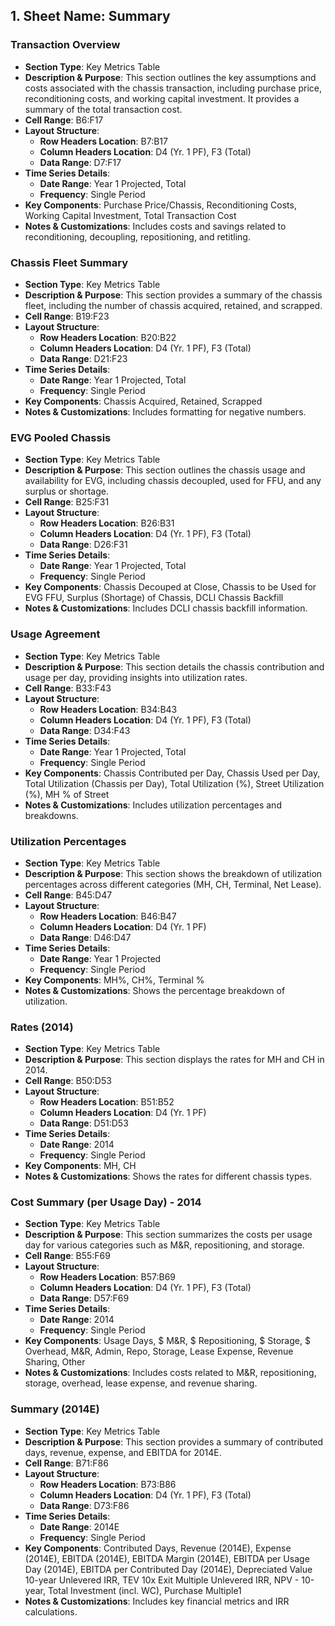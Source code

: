 ## 1. **Sheet Name**: Summary

### Transaction Overview
- **Section Type**: Key Metrics Table
- **Description & Purpose**: This section outlines the key assumptions and costs associated with the chassis transaction, including purchase price, reconditioning costs, and working capital investment. It provides a summary of the total transaction cost.
- **Cell Range**: B6:F17
- **Layout Structure**:
    - **Row Headers Location**: B7:B17
    - **Column Headers Location**: D4 (Yr. 1 PF), F3 (Total)
    - **Data Range**: D7:F17
- **Time Series Details**:
    - **Date Range**: Year 1 Projected, Total
    - **Frequency**: Single Period
- **Key Components**: Purchase Price/Chassis, Reconditioning Costs, Working Capital Investment, Total Transaction Cost
- **Notes & Customizations**: Includes costs and savings related to reconditioning, decoupling, repositioning, and retitling.

### Chassis Fleet Summary
- **Section Type**: Key Metrics Table
- **Description & Purpose**: This section provides a summary of the chassis fleet, including the number of chassis acquired, retained, and scrapped.
- **Cell Range**: B19:F23
- **Layout Structure**:
    - **Row Headers Location**: B20:B22
    - **Column Headers Location**: D4 (Yr. 1 PF), F3 (Total)
    - **Data Range**: D21:F23
- **Time Series Details**:
    - **Date Range**: Year 1 Projected, Total
    - **Frequency**: Single Period
- **Key Components**: Chassis Acquired, Retained, Scrapped
- **Notes & Customizations**: Includes formatting for negative numbers.

### EVG Pooled Chassis
- **Section Type**: Key Metrics Table
- **Description & Purpose**: This section outlines the chassis usage and availability for EVG, including chassis decoupled, used for FFU, and any surplus or shortage.
- **Cell Range**: B25:F31
- **Layout Structure**:
    - **Row Headers Location**: B26:B31
    - **Column Headers Location**: D4 (Yr. 1 PF), F3 (Total)
    - **Data Range**: D26:F31
- **Time Series Details**:
    - **Date Range**: Year 1 Projected, Total
    - **Frequency**: Single Period
- **Key Components**: Chassis Decouped at Close, Chassis to be Used for EVG FFU, Surplus (Shortage) of Chassis, DCLI Chassis Backfill
- **Notes & Customizations**: Includes DCLI chassis backfill information.

### Usage Agreement
- **Section Type**: Key Metrics Table
- **Description & Purpose**: This section details the chassis contribution and usage per day, providing insights into utilization rates.
- **Cell Range**: B33:F43
- **Layout Structure**:
    - **Row Headers Location**: B34:B43
    - **Column Headers Location**: D4 (Yr. 1 PF), F3 (Total)
    - **Data Range**: D34:F43
- **Time Series Details**:
    - **Date Range**: Year 1 Projected, Total
    - **Frequency**: Single Period
- **Key Components**: Chassis Contributed per Day, Chassis Used per Day, Total Utilization (Chassis per Day), Total Utilization (%), Street Utilization (%), MH % of Street
- **Notes & Customizations**: Includes utilization percentages and breakdowns.

### Utilization Percentages
- **Section Type**: Key Metrics Table
- **Description & Purpose**: This section shows the breakdown of utilization percentages across different categories (MH, CH, Terminal, Net Lease).
- **Cell Range**: B45:D47
- **Layout Structure**:
    - **Row Headers Location**: B46:B47
    - **Column Headers Location**: D4 (Yr. 1 PF)
    - **Data Range**: D46:D47
- **Time Series Details**:
    - **Date Range**: Year 1 Projected
    - **Frequency**: Single Period
- **Key Components**: MH%, CH%, Terminal %
- **Notes & Customizations**: Shows the percentage breakdown of utilization.

### Rates (2014)
- **Section Type**: Key Metrics Table
- **Description & Purpose**: This section displays the rates for MH and CH in 2014.
- **Cell Range**: B50:D53
- **Layout Structure**:
    - **Row Headers Location**: B51:B52
    - **Column Headers Location**: D4 (Yr. 1 PF)
    - **Data Range**: D51:D53
- **Time Series Details**:
    - **Date Range**: 2014
    - **Frequency**: Single Period
- **Key Components**: MH, CH
- **Notes & Customizations**: Shows the rates for different chassis types.

### Cost Summary (per Usage Day) - 2014
- **Section Type**: Key Metrics Table
- **Description & Purpose**: This section summarizes the costs per usage day for various categories such as M&R, repositioning, and storage.
- **Cell Range**: B55:F69
- **Layout Structure**:
    - **Row Headers Location**: B57:B69
    - **Column Headers Location**: D4 (Yr. 1 PF), F3 (Total)
    - **Data Range**: D57:F69
- **Time Series Details**:
    - **Date Range**: 2014
    - **Frequency**: Single Period
- **Key Components**: Usage Days, $ M&R, $ Repositioning, $ Storage, $ Overhead, M&R, Admin, Repo, Storage, Lease Expense, Revenue Sharing, Other
- **Notes & Customizations**: Includes costs related to M&R, repositioning, storage, overhead, lease expense, and revenue sharing.

### Summary (2014E)
- **Section Type**: Key Metrics Table
- **Description & Purpose**: This section provides a summary of contributed days, revenue, expense, and EBITDA for 2014E.
- **Cell Range**: B71:F86
- **Layout Structure**:
    - **Row Headers Location**: B73:B86
    - **Column Headers Location**: D4 (Yr. 1 PF), F3 (Total)
    - **Data Range**: D73:F86
- **Time Series Details**:
    - **Date Range**: 2014E
    - **Frequency**: Single Period
- **Key Components**: Contributed Days, Revenue (2014E), Expense (2014E), EBITDA (2014E), EBITDA Margin (2014E), EBITDA per Usage Day (2014E), EBITDA per Contributed Day (2014E), Depreciated Value 10-year Unlevered IRR, TEV 10x Exit Multiple Unlevered IRR, NPV - 10-year, Total Investment (incl. WC), Purchase Multiple1
- **Notes & Customizations**: Includes key financial metrics and IRR calculations.
